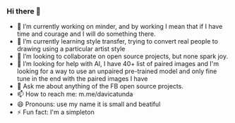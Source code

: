 ### Hi there 👋

- 🔭 I’m currently working on minder, and by working I mean that if I have time and courage and I will do something there.
- 🌱 I’m currently learning style transfer, trying to convert real people to drawing using a particular artist style
- 👯 I’m looking to collaborate on open source projects, but none spark joy.
- 🤔 I’m looking for help with AI, I have 40+ list of paired images and I'm looking for a way to use an unpaired pre-trained model and only fine tune in the end with the paired images I have
- 💬 Ask me about anything of the FB open source projects.
- 📫 How to reach me: m.me/davicatunda
- 😄 Pronouns: use my name it is small and beatiful
- ⚡ Fun fact: I'm a simpleton

<!--
**davicatunda/davicatunda** is a ✨ _special_ ✨ repository because its `README.md` (this file) appears on your GitHub profile.

Here are some ideas to get you started:

- 🔭 I’m currently working on ...
- 🌱 I’m currently learning ...
- 👯 I’m looking to collaborate on ...
- 🤔 I’m looking for help with ...
- 💬 Ask me about ...
- 📫 How to reach me: ...
- 😄 Pronouns: ...
- ⚡ Fun fact: ...
-->
